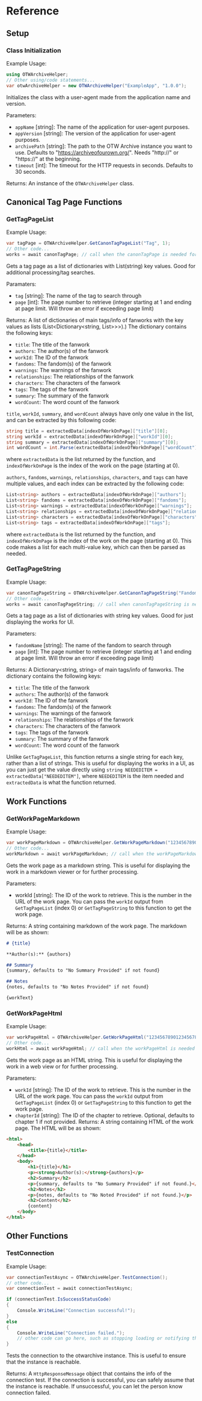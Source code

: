 ﻿# Reference

## Setup

### Class Initialization
Example Usage:
```csharp
using OTWArchiveHelper;
// Other using/code statements...
var otwArchiveHelper = new OTWArchiveHelper("ExampleApp", "1.0.0");
```
Initializes the class with a user-agent made from the application name and version.

Parameters:
- `appName` [string]: The name of the application for user-agent purposes.
- `appVersion` [string]: The version of the application for user-agent purposes.
- `archivePath` [string]: The path to the OTW Archive instance you want to use. Defaults to "https://archiveofourown.org/". Needs "http://" or "https://" at the beginning.
- `timeout` [int]: The timeout for the HTTP requests in seconds. Defaults to 30 seconds.

Returns:
An instance of the `OTWArchiveHelper` class.


## Canonical Tag Page Functions

### GetTagPageList
Example Usage:
```csharp
var tagPage = OTWArchiveHelper.GetCanonTagPageList("Tag", 1);
// Other code...
works = await canonTagPage; // call when the canonTagPage is needed for processing.
```
Gets a tag page as a list of dictionaries with List(string) key values. Good for additional processing/tag searches.

Paramaters:
- `tag` [string]: The name of the tag to search through
- `page` [int]: The page number to retrieve (integer starting at 1 and ending at page limit. Will throw an error if exceeding page limit)

Returns:
A list of dictionaries of main tags/info of fanworks with the key values as lists (List<Dictionary<string, List<string>>>>).) The dictionary contains the following keys:
- `title`: The title of the fanwork
- `authors`: The author(s) of the fanwork
- `workId`: The ID of the fanwork
- `fandoms`: The fandom(s) of the fanwork
- `warnings`: The warnings of the fanwork
- `relationships`: The relationships of the fanwork
- `characters`: The characters of the fanwork
- `tags`: The tags of the fanwork
- `summary`: The summary of the fanwork
- `wordCount`: The word count of the fanwork

`title`, `workId`, `summary`, and `wordCount` always have only one value in the list, and can be extracted by this following code:
```csharp
string title = extractedData[indexOfWorkOnPage]["title"][0];
string workId = extractedData[indexOfWorkOnPage]["workId"][0];
string summary = extractedData[indexOfWorkOnPage]["summary"][0];
int wordCount = int.Parse(extractedData[indexOfWorkOnPage]["wordCount"][0]);
```
where `extractedData` is the list returned by the function, and `indexOfWorkOnPage` is the index of the work on the page (starting at 0).

`authors`, `fandoms`, `warnings`, `relationships`, `characters`, and `tags` can have multiple values, and each index can be extracted by the following code:
```csharp
List<string> authors = extractedData[indexOfWorkOnPage]["authors"];
List<string> fandoms = extractedData[indexOfWorkOnPage]["fandoms"];
List<string> warnings = extractedData[indexOfWorkOnPage]["warnings"];
List<string> relationships = extractedData[indexOfWorkOnPage]["relationships"];
List<string> characters = extractedData[indexOfWorkOnPage]["characters"];
List<string> tags = extractedData[indexOfWorkOnPage]["tags"];
```
where `extractedData` is the list returned by the function, and `indexOfWorkOnPage` is the index of the work on the page (starting at 0). This code makes a list for each multi-value key, which can then be parsed as needed.

### GetTagPageString
Example Usage:
```csharp
var canonTagPageString = OTWArchiveHelper.GetCanonTagPageString("Fandom Name", 1);
// Other code...
works = await canonTagPageString; // call when canonTagPageString is needed for display/processing.
```
Gets a tag page as a list of dictionaries with string key values. Good for just displaying the works for UI.

Parameters:
- `fandomName` [string]: The name of the fandom to search through
- `page` [int]: The page number to retrieve (integer starting at 1 and ending at page limit. Will throw an error if exceeding page limit)

Returns:
A Dictionary<string, string> of main tags/info of fanworks. The dictionary contains the following keys:
- `title`: The title of the fanwork
- `authors`: The author(s) of the fanwork
- `workId`: The ID of the fanwork
- `fandoms`: The fandom(s) of the fanwork
- `warnings`: The warnings of the fanwork
- `relationships`: The relationships of the fanwork
- `characters`: The characters of the fanwork
- `tags`: The tags of the fanwork
- `summary`: The summary of the fanwork
- `wordCount`: The word count of the fanwork

Unlike `GetTagPageList`, this function returns a single string for each key, rather than a list of strings. This is useful for displaying the works in a UI, as you can just get the value directly using `string NEEDEDITEM = extractedData["NEEDEDITEM"]`, where `NEEDEDITEM` is the item needed and `extractedData` is what the function returned.

## Work Functions

### GetWorkPageMarkdown
Example Usage:
```csharp
var workPageMarkdown = OTWArchiveHelper.GetWorkPageMarkdown("12345678901234567890");
// Other code...
workMarkdown = await workPageMarkdown; // call when the workPageMarkdown is needed for display/processing.
```

Gets the work page as a markdown string. This is useful for displaying the work in a markdown viewer or for further processing.

Parameters:
- workId [string]: The ID of the work to retrieve. This is the number in the URL of the work page. You can pass the `workId` output from `GetTagPageList` (index 0) or `GetTagPageString` to this function to get the work page.

Returns:
A string containing markdown of the work page. The markdown will be as shown:
```markdown
# {title}

**Author(s):** {authors}

## Summary
{summary, defaults to "No Summary Provided" if not found}

## Notes
{notes, defaults to "No Notes Provided" if not found}

{workText}
```

### GetWorkPageHtml
Example Usage:
```csharp
var workPageHtml = OTWArchiveHelper.GetWorkPageHtml("12345678901234567890");
// Other code...
workHtml = await workPageHtml; // call when the workPageHtml is needed for display/processing.
```
Gets the work page as an HTML string. This is useful for displaying the work in a web view or for further processing.

Parameters:
- `workId` [string]: The ID of the work to retrieve. This is the number in the URL of the work page. You can pass the `workId` output from `GetTagPageList` (index 0) or `GetTagPageString` to this function to get the work page.
- `chapterId` [string]: The ID of the chapter to retrieve. Optional, defaults to chapter 1 if not provided.
Returns:
A string containing HTML of the work page. The HTML will be as shown:
```html
<html>
    <head>
        <title>{title}</title>
    </head>
    <body>
        <h1>{title}</h1>
        <p><strong>Author(s):</strong>{authors}</p>
        <h2>Summary</h2>
        <p>{summary, defaults to "No Summary Provided" if not found.}</p>
        <h2>Notes</h2>
        <p>{notes, defaults to "No Noted Provided" if not found.}</p>
        <h2>Content</h2>
        {content}
    </body>
</html>
```

## Other Functions

### TestConnection
Example Usage:
```csharp
var connectionTestAsync = OTWArchiveHelper.TestConnection();
// other code...
var connectionTest = await connectionTestAsync;

if (connectionTest.IsSuccessStatusCode)
{
	Console.WriteLine("Connection successful!");
}
else
{
	Console.WriteLine("Connection failed.");
	// other code can go here, such as stopping loading or notifying the user.
}
```

Tests the connection to the otwarchive instance. This is useful to ensure that the instance is reachable.

Returns: A `HttpResponseMessage` object that contains the info of the connection test. If the connection is successful, you can safely assume that the instance is reachable. If unsuccessful, you can let the person know connection failed.